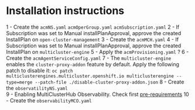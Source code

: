 # Installation instructions

  1 - Create the `acmNS.yaml` `acmOperGroup.yaml` `acmSubscription.yaml`
  2 - If Subscription was set to Manual installPlanApproval, approve the created InstallPlan on `open-cluster-management`
  3 - Create the `acmMCH.yaml`
  4 - If Subscription was set to Manual installPlanApproval, approve the created InstallPlan on `multicluster-engine`
  5 - Apply the `acmProvisioning.yaml` ?
  6 - Create the  `acmAgentServiceConfig.yaml`
  7 - The `multicluster-engine` enables the `cluster-proxy-addon` feature by default. Apply the following patch to disable it: `oc patch multiclusterengines.multicluster.openshift.io multiclusterengine --type=merge --patch-file ./disable-cluster-proxy-addon.json`
  8 - Create the `observatilityNS.yaml`  
  9 - Enabling MultiClusterHub Observability. Check first [pre-requirements](./pre-requeriments.md)
  10 - Create the `observabilityMCO.yaml`
